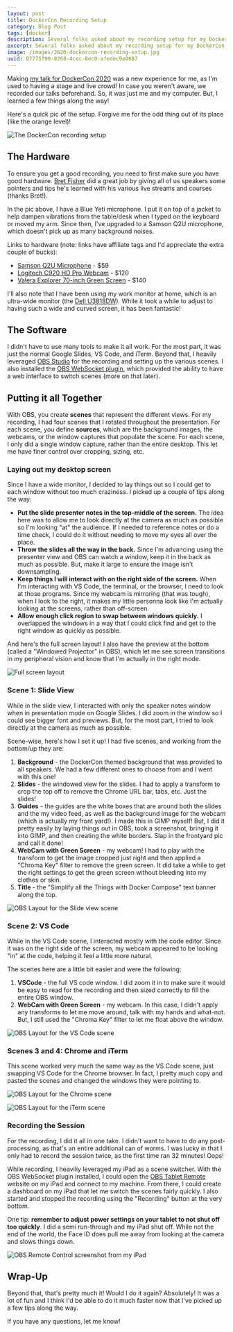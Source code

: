 ```yaml
---
layout: post
title: DockerCon Recording Setup
category: Blog Post
tags: [docker]
description: Several folks asked about my recording setup for my DockerCon 2020 talk. So, here's my hardware, as well as some tips I learned along the way!
excerpt: Several folks asked about my recording setup for my DockerCon 2020 talk. So, here's my hardware, as well as some tips I learned along the way!
image: /images/2020-dockercon-recording-setup.jpg
uuid: 07775f90-8260-4cec-8ec0-afedec9e0807
---
```


Making [my talk for DockerCon 2020](/2020/05/dockercon-simplify-all-the-things-docker-compose/) was a new experience for me, as I'm used to having a stage and live crowd! In case you weren't aware, we recorded our talks beforehand. So, it was just me and my computer. But, I learned a few things along the way!

Here's a quick pic of the setup. Forgive me for the odd thing out of its place (like the orange level)!

![The DockerCon recording setup](/images/2020-dockercon-recording-setup.jpg)

## The Hardware

To ensure you get a good recording, you need to first make sure you have good hardware. [Bret Fisher](https://bretfisher.com) did a great job by giving all of us speakers some pointers and tips he's learned with his various live streams and courses (thanks Bret!). 

In the pic above, I have a Blue Yeti microphone. I put it on top of a jacket to help dampen vibrations from the table/desk when I typed on the keyboard or moved my arm. Since then, I've upgraded to a Samson Q2U microphone, which doesn't pick up as many background noises.

Links to hardware (note: links have affiliate tags and I'd appreciate the extra couple of bucks):

- [Samson Q2U Microphone](https://www.amazon.com/gp/product/B001R747SG/ref=as_li_qf_asin_il_tl?ie=UTF8&tag=mikesir87-20&creative=9325&linkCode=as2&creativeASIN=B001R747SG&linkId=2a603110fa22be2c5da120fca5228a42) - $59
- [Logitech C920 HD Pro Webcam](https://www.amazon.com/gp/product/B00829D0GM/ref=as_li_qf_asin_il_tl?ie=UTF8&tag=mikesir87-20&creative=9325&linkCode=as2&creativeASIN=B00829D0GM&linkId=2abb3a19e0a55305c5ed9db112f9b85e) - $120
- [Valera Explorer 70-inch Green Screen](https://www.amazon.com/gp/product/B07KYRZ47D/ref=as_li_qf_asin_il_tl?ie=UTF8&tag=mikesir87-20&creative=9325&linkCode=as2&creativeASIN=B07KYRZ47D&linkId=c04f08a59dfeeb73c262f0db221eaa06) - $140

I'll also note that I have been using my work monitor at home, which is an ultra-wide monitor (the [Dell U3818DW](https://www.amazon.com/gp/product/B073FHWTPL/ref=as_li_qf_asin_il_tl?ie=UTF8&tag=mikesir87-20&creative=9325&linkCode=as2&creativeASIN=B073FHWTPL&linkId=18fab403eb18978dca09027514a9cb48)). While it took a while to adjust to having such a wide and curved screen, it has been fantastic!


## The Software

I didn't have to use many tools to make it all work. For the most part, it was just the normal Google Slides, VS Code, and iTerm. Beyond that, I heavily leveraged [OBS Studio](https://obsproject.com/) for the recording and setting up the various scenes. I also installed the [OBS WebSocket plugin](https://github.com/Palakis/obs-websocket), which provided the ability to have a web interface to switch scenes (more on that later).


## Putting it all Together

With OBS, you create **scenes** that represent the different views. For my recording, I had four scenes that I rotated throughout the presentation. For each scene, you define **sources**, which are the background images, the webcams, or the window captures that populate the scene. For each scene, I only did a single window capture, rather than the entire desktop. This let me have finer control over cropping, sizing, etc.

### Laying out my desktop screen

Since I have a wide monitor, I decided to lay things out so I could get to each window without too much craziness. I picked up a couple of tips along the way:

- **Put the slide presenter notes in the top-middle of the screen.** The idea here was to allow me to look directly at the camera as much as possible so I'm looking "at" the audience. If I needed to reference notes or do a time check, I could do it without needing to move my eyes all over the place.
- **Throw the slides all the way in the back.** Since I'm advancing using the presenter view and OBS can watch a window, keep it in the back as much as possible. But, make it large to ensure the image isn't downsampling.
- **Keep things I will interact with on the right side of the screen.** When I'm interacting with VS Code, the terminal, or the browser, I need to look at those programs. Since my webcam is mirroring (that was tough), when I look to the right, it makes my little personna look like I'm actually looking at the screens, rather than off-screen.
- **Allow enough click region to swap between windows quickly.** I overlapped the windows in a way that I could click find and get to the right window as quickly as possible.

And here's the full screen layout! I also have the preview at the bottom (called a "Windowed Projector" in OBS), which let me see screen transitions in my peripheral vision and know that I'm actually in the right mode.

![Full screen layout](/images/obs-screen-layout.png)


### Scene 1: Slide View

While in the slide view, I interacted with only the speaker notes window when in presentation mode on Google Slides. I did zoom in the window so I could see bigger font and previews. But, for the most part, I tried to look directly at the camera as much as possible.

Scene-wise, here's how I set it up! I had five scenes, and working from the bottom/up they are:

1. **Background** - the DockerCon themed background that was provided to all speakers. We had a few different ones to choose from and I went with this one!
1. **Slides** - the windowed view for the slides. I had to apply a transform to crop the top off to remove the Chrome URL bar, tabs, etc. Just the slides!
1. **Guides** - the guides are the white boxes that are around both the slides and the my video feed, as well as the background image for the webcam (which is actually my front yard!). I made this in GIMP myself! But, I did it pretty easily by laying things out in OBS, took a screenshot, bringing it into GIMP, and then creating the white borders. Slap in the frontyard pic and call it done!
1. **WebCam with Green Screen** - my webcam! I had to play with the transform to get the image cropped just right and then applied a "Chroma Key" filter to remove the green screen. It did take a while to get the right settings to get the green screen without bleeding into my clothes or skin.
1. **Title** - the "Simplify all the Things with Docker Compose" text banner along the top.

![OBS Layout for the Slide view scene](/images/obs-scene1.png)


### Scene 2: VS Code

While in the VS Code scene, I interacted mostly with the code editor. Since it was on the right side of the screen, my webcam appeared to be looking "in" at the code, helping it feel a little more natural.

The scenes here are a little bit easier and were the following:

1. **VSCode** - the full VS code window. I did zoom it in to make sure it would be easy to read for the recording and then sized correctly to fill the entire OBS window.
1. **WebCam with Green Screen** - my webcam. In this case, I didn't apply any transforms to let me move around, talk with my hands and what-not. But, I still used the "Chroma Key" filter to let me float above the window.

![OBS Layout for the VS Code scene](/images/obs-scene2.png)

### Scenes 3 and 4: Chrome and iTerm

This scene worked very much the same way as the VS Code scene, just swapping VS Code for the Chrome browser. In fact, I pretty much copy and pasted the scenes and changed the windows they were pointing to.

![OBS Layout for the Chrome scene](/images/obs-scene3.png)

![OBS Layout for the iTerm scene](/images/obs-scene4.png)


### Recording the Session

For the recording, I did it all in one take. I didn't want to have to do any post-processing, as that's an entire additional can of worms. I was lucky in that I only had to record the session twice, as the first time ran 32 minutes! Oops! 

While recording, I heaviliy leveraged my iPad as a scene switcher. With the OBS WebSocket plugin installed, I could open the [OBS Tablet Remote](https://t2t2.github.io/obs-tablet-remote) website on my iPad and connect to my machine. From there, I could create a dashboard on my iPad that let me switch the scenes fairly quickly. I also started and stopped the recording using the "Recording" button at the very bottom.

One tip: **remember to adjust power settings on your tablet to not shut off too quickly**. I did a semi run-through and my iPad shut off. While not the end of the world, the Face ID does pull me away from looking at the camera and slows things down. 

![OBS Remote Control screenshot from my iPad](/images/obs-remote-control.jpg)


## Wrap-Up

Beyond that, that's pretty much it! Would I do it again? Absolutely! It was a lot of fun and I think I'd be able to do it much faster now that I've picked up a few tips along the way.

If you have any questions, let me know!
